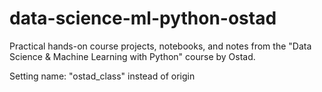 # data-science-ml-python-ostad
Practical hands-on course projects, notebooks, and notes from the "Data Science &amp; Machine Learning with Python" course by Ostad.


Setting name: "ostad_class" instead of origin


